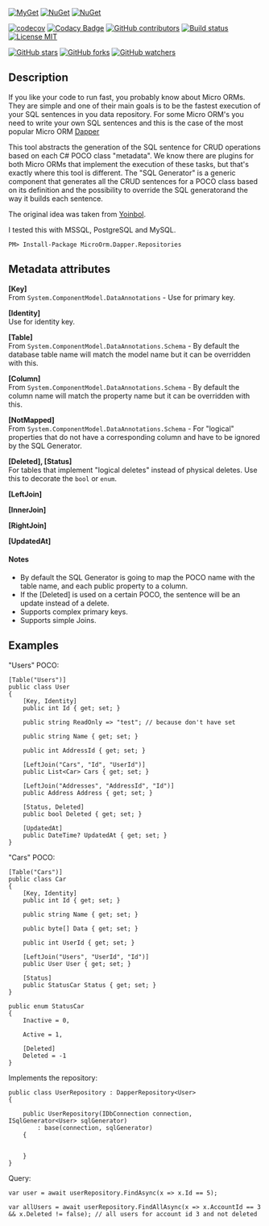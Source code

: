 [![MyGet](https://img.shields.io/myget/phnx47-beta/vpre/MicroOrm.Dapper.Repositories.svg)](https://www.myget.org/feed/phnx47-beta/package/nuget/MicroOrm.Dapper.Repositories)
[![NuGet](https://img.shields.io/nuget/v/MicroOrm.Dapper.Repositories.svg)](https://www.nuget.org/packages/MicroOrm.Dapper.Repositories)
[![NuGet](https://img.shields.io/nuget/dt/MicroOrm.Dapper.Repositories.svg)](https://www.nuget.org/packages/MicroOrm.Dapper.Repositories)

[![codecov](https://codecov.io/gh/phnx47/MicroOrm.Dapper.Repositories/branch/master/graph/badge.svg)](https://codecov.io/gh/phnx47/MicroOrm.Dapper.Repositories)
[![Codacy Badge](https://api.codacy.com/project/badge/Grade/3f47d1be6c484a89a7204a38d6f67b6a)](https://www.codacy.com/app/phnx47/MicroOrm.Dapper.Repositories?utm_source=github.com&amp;utm_medium=referral&amp;utm_content=phnx47/MicroOrm.Dapper.Repositories&amp;utm_campaign=Badge_Grade)
[![GitHub contributors](https://img.shields.io/github/contributors/phnx47/MicroOrm.Dapper.Repositories.svg)](https://github.com/phnx47/MicroOrm.Dapper.Repositories/graphs/contributors)
[![Build status](https://ci.appveyor.com/api/projects/status/5v68lbhwc9d4948g?svg=true)](https://ci.appveyor.com/project/phnx47/microorm-dapper-repositories)
[![License MIT](https://img.shields.io/badge/license-MIT-green.svg)](https://opensource.org/licenses/MIT) 

[![GitHub stars](https://img.shields.io/github/stars/phnx47/MicroOrm.Dapper.Repositories.svg?style=social&label=Star)](https://github.com/phnx47/MicroOrm.Dapper.Repositories)
[![GitHub forks](https://img.shields.io/github/forks/phnx47/MicroOrm.Dapper.Repositories.svg?style=social&label=Fork)](https://github.com/phnx47/MicroOrm.Dapper.Repositories)
[![GitHub watchers](https://img.shields.io/github/watchers/phnx47/MicroOrm.Dapper.Repositories.svg?style=social&label=Watch)](https://github.com/phnx47/MicroOrm.Dapper.Repositories)

## Description

If you like your code to run fast, you probably know about Micro ORMs.
They are simple and one of their main goals is to be the fastest execution of your SQL sentences in you data repository.
For some Micro ORM's you need to write your own SQL sentences and this is the case of the most popular Micro ORM [Dapper](https://github.com/StackExchange/dapper-dot-net)

This tool abstracts the generation of the SQL sentence for CRUD operations based on each C# POCO class "metadata".
We know there are plugins for both Micro ORMs that implement the execution of these tasks, but that's exactly where this tool is different. The "SQL Generator" is a generic component
that generates all the CRUD sentences for a POCO class based on its definition and the possibility to override the SQL generatorand the way it builds each sentence.

The original idea was taken from [Yoinbol](https://github.com/Yoinbol/MicroOrm.Pocos.SqlGenerator).

I tested this with MSSQL, PostgreSQL and MySQL.

    PM> Install-Package MicroOrm.Dapper.Repositories


## Metadata attributes

**[Key]**   
From `System.ComponentModel.DataAnnotations` - Use for primary key.

**[Identity]**  
Use for identity key.

**[Table]**  
From `System.ComponentModel.DataAnnotations.Schema` - By default the database table name will match the model name but it can be overridden with this.

**[Column]**  
From `System.ComponentModel.DataAnnotations.Schema` - By default the column name will match the property name but it can be overridden with this.

**[NotMapped]**  
From `System.ComponentModel.DataAnnotations.Schema` - For "logical" properties that do not have a corresponding column and have to be ignored by the SQL Generator.

**[Deleted], [Status]**  
For tables that implement "logical deletes" instead of physical deletes. Use this to decorate the `bool` or `enum`.

**[LeftJoin]**  

**[InnerJoin]**  

**[RightJoin]**  

**[UpdatedAt]**  

#### Notes

*  By default the SQL Generator is going to map the POCO name with the table name, and each public property to a column.
*  If the [Deleted] is used on a certain POCO, the sentence will be an update instead of a delete.
*  Supports complex primary keys.
*  Supports simple Joins.

## Examples

"Users" POCO:

    [Table("Users")]
    public class User
    {
        [Key, Identity]
        public int Id { get; set; }

        public string ReadOnly => "test"; // because don't have set

        public string Name { get; set; }

        public int AddressId { get; set; }

        [LeftJoin("Cars", "Id", "UserId")]
        public List<Car> Cars { get; set; }

        [LeftJoin("Addresses", "AddressId", "Id")]
        public Address Address { get; set; }

        [Status, Deleted]
        public bool Deleted { get; set; }

        [UpdatedAt]
        public DateTime? UpdatedAt { get; set; }
    }

"Cars" POCO:

    [Table("Cars")]
    public class Car
    {
        [Key, Identity]
        public int Id { get; set; }

        public string Name { get; set; }

        public byte[] Data { get; set; }

        public int UserId { get; set; }

        [LeftJoin("Users", "UserId", "Id")]
        public User User { get; set; }

        [Status]
        public StatusCar Status { get; set; }
    }

    public enum StatusCar
    {
        Inactive = 0,

        Active = 1,

        [Deleted]
        Deleted = -1
    }
    
Implements the repository:

    public class UserRepository : DapperRepository<User>
    {

        public UserRepository(IDbConnection connection, ISqlGenerator<User> sqlGenerator)
            : base(connection, sqlGenerator)
        {


        }
    }

Query:

    var user = await userRepository.FindAsync(x => x.Id == 5);
    
    var allUsers = await userRepository.FindAllAsync(x => x.AccountId == 3 && x.Deleted != false); // all users for account id 3 and not deleted
